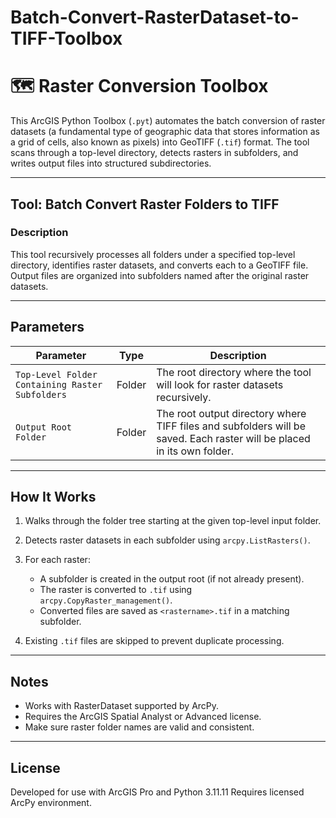 # Batch-Convert-RasterDataset-to-TIFF-Toolbox
# 🗺️ Raster Conversion Toolbox

This ArcGIS Python Toolbox (`.pyt`) automates the batch conversion of raster datasets (a fundamental type of geographic data that stores information as a grid of cells, also known as pixels) into GeoTIFF (`.tif`) format. The tool scans through a top-level directory, detects rasters in subfolders, and writes output files into structured subdirectories.

---

## Tool: **Batch Convert Raster Folders to TIFF**

### Description

This tool recursively processes all folders under a specified top-level directory, identifies raster datasets, and converts each to a GeoTIFF file. Output files are organized into subfolders named after the original raster datasets.

---

## Parameters

| Parameter | Type | Description |
|----------|------|-------------|
| `Top-Level Folder Containing Raster Subfolders` | Folder | The root directory where the tool will look for raster datasets recursively. |
| `Output Root Folder` | Folder | The root output directory where TIFF files and subfolders will be saved. Each raster will be placed in its own folder. |

---

## How It Works

1. Walks through the folder tree starting at the given top-level input folder.
2. Detects raster datasets in each subfolder using `arcpy.ListRasters()`.
3. For each raster:
   - A subfolder is created in the output root (if not already present).
   - The raster is converted to `.tif` using `arcpy.CopyRaster_management()`.
   - Converted files are saved as `<rastername>.tif` in a matching subfolder.

4. Existing `.tif` files are skipped to prevent duplicate processing.

---


## Notes

- Works with RasterDataset supported by ArcPy.
- Requires the ArcGIS Spatial Analyst or Advanced license.
- Make sure raster folder names are valid and consistent.

---

## License

Developed for use with ArcGIS Pro and Python 3.11.11 Requires licensed ArcPy environment.
